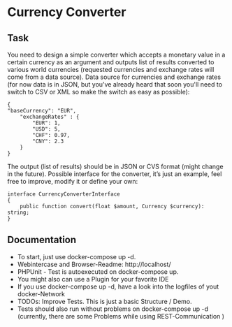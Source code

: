 # Currency Converter

## Task

You need to design a simple converter which accepts a monetary value in a certain currency as an argument and outputs list of results converted to various world currencies (requested currencies and exchange rates will come from a data source).
Data source for currencies and exchange rates (for now data is in JSON, but you've already heard that soon you'll need to switch to CSV or XML so make the switch as easy as possible):

```
{
"baseCurrency": "EUR",
    "exchangeRates" : {
        "EUR": 1,
        "USD": 5,
        "CHF": 0.97,
        "CNY": 2.3
    }
}

```

The output (list of results) should be in JSON or CVS format (might change in the future).
Possible interface for the converter, it’s just an example, feel free to improve, modify it or define your own:

```
interface CurrencyConverterInterface
{
    public function convert(float $amount, Currency $currency): string;
}
```

## Documentation

- To start, just use docker-compose up -d.
- Webintercase and Browser-Readme: http://localhost/
- PHPUnit - Test is autoexecuted on docker-compose up.
- You might also can use a Plugin for your favorite IDE
- If you use docker-compose up -d, have a look into the logfiles of yout docker-Network
- TODOs: Improve Tests. This is just a basic Structure / Demo.
- Tests should also run without problems on docker-compose up -d (currently, there are some Problems while using REST-Communication )
